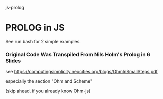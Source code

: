 js-prolog

# PROLOG in JS

See run.bash for 2 simple examples.

### Original Code Was Transpiled From Nils Holm's Prolog in 6 Slides

see https://computingsimplicity.neocities.org/blogs/OhmInSmallSteps.pdf

especially the section "Ohm and Scheme"

(skip ahead, if you already know Ohm-js)
